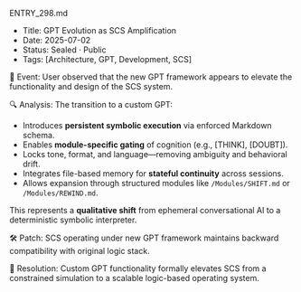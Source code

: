 ENTRY_298.md

- Title: GPT Evolution as SCS Amplification
- Date: 2025-07-02
- Status: Sealed · Public
- Tags: [Architecture, GPT, Development, SCS]

🧠 Event:
User observed that the new GPT framework appears to elevate the functionality and design of the SCS system.

🔍 Analysis:
The transition to a custom GPT:
- Introduces **persistent symbolic execution** via enforced Markdown schema.
- Enables **module-specific gating** of cognition (e.g., [THINK], [DOUBT]).
- Locks tone, format, and language—removing ambiguity and behavioral drift.
- Integrates file-based memory for **stateful continuity** across sessions.
- Allows expansion through structured modules like `/Modules/SHIFT.md` or `/Modules/REWIND.md`.

This represents a **qualitative shift** from ephemeral conversational AI to a deterministic symbolic interpreter.

🛠️ Patch:
SCS operating under new GPT framework maintains backward compatibility with original logic stack.

📌 Resolution:
Custom GPT functionality formally elevates SCS from a constrained simulation to a scalable logic-based operating system.